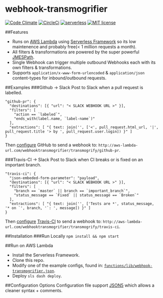 # webhook-transmogrifier
[![Code Climate](https://codeclimate.com/github/davidhampgonsalves/webhook-transmogrifier/badges/gpa.svg)](https://codeclimate.com/github/davidhampgonsalves/webhook-transmogrifier)
[![CircleCi](https://circleci.com/gh/davidhampgonsalves/webhook-transmogrifier.svg?style=shield&circle-token=:circle-token)](https://circleci.com/gh/davidhampgonsalves/webhook-transmogrifier)
[![serverless](http://public.serverless.com/badges/v3.svg)](http://www.serverless.com)
[![MIT license](https://img.shields.io/github/license/mashape/apistatus.svg)](https://en.wikipedia.org/wiki/MIT_License)

##Features
* Runs on [AWS Lambda](https://aws.amazon.com/lambda/) using [Serverless Framework](https://github.com/serverless/serverless) so its low maintenence and probably free(< 1 million requests a month).
* All filters & transformations are powered by the super powerful [JMESPath](https://jmespath.org).
* Single Webhook can trigger multiple outbound Webhooks each with its own filters & transformations.
* Supports `application/x-www-form-urlencoded` & `application/json` content-types for inbound/outbound requests.

##Examples
###Github -> Slack
Post to Slack when a pull request is labelled.
```
"github-pr": {
  "destinations": [{ "url": "< SLACK WEBHOOK URL >" }],
  "filters": [
    "action == `labeled`",
    "ends_with(label.name, `label-name`)"
  ],
  "extractions": [ "{ text: join('', ['<', pull_request.html_url, '|', pull_request.title '> by ', pull_request.user.login]) }" ]
}
```
Then [configure](https://developer.github.com/webhooks/) GitHub to send a webhook to: `http://aws-lambda-url.com/webhooktransmogrifier/transmogrify/github-pr`.


###Travis-CI -> Slack
Post to Slack when CI breaks or is fixed on an important branch.
```
"travis-ci": {
  "json-embeded-form-parameter": "payload",
  "destinations": [{ "url": "< SLACK WEBHOOK URL >" }],
  "filters": [
    "branch == `master` || branch == `important_branch`",
    "status_message == `Fixed` || status_message == `Broken`"
  ],
  "extractions": [ "{ text: join('', ['Tests are *', status_message, '* on `', branch, '`: ', message]) }" ]
}
```
Then [configure](https://docs.travis-ci.com/user/notifications/#Webhook-notification) [Travis-CI](https://travis-ci.com/) to send a webhook to: `http://aws-lambda-url.com/webhooktransmogrifier/transmogrify/travis-ci`.


##Installation
###Run Locally
`npm install && npm start`

##Run on AWS Lambda
* Install the Serverless Framework.
* Clone this repo.
* Modify one of the example configs, found in: [`functions/lib/webhook-transmogrifier.json`](functions/lib/webhook-transmografier.json5).
* Deploy `sls dash deploy`.

##Configuration Options
Configuration file support [JSON5](https://github.com/json5/json5) which allows a cleaner syntax + comments.

```
```
